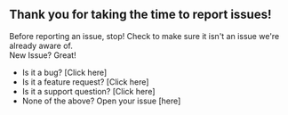 ## Thank you for taking the time to report issues!
 Before reporting an issue, stop! Check to make sure it isn't an issue we're already aware of.    
 New Issue? Great!  
 * Is it a bug? [Click here]  
 * Is it a feature request? [Click here]  
 * Is it a support question? [Click here]
 * None of the above?  Open your issue [here]
